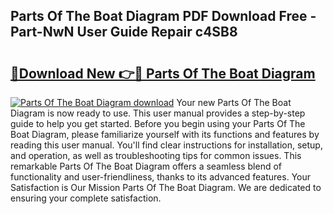 ## Parts Of The Boat Diagram PDF Download Free - Part-NwN User Guide Repair c4SB8

# <h2><a href="http://dfsgkcn.blite.top/?on=Parts+Of+The+Boat+Diagram">🔗Download New 👉🔴 Parts Of The Boat Diagram</a></h2>

[![Parts Of The Boat Diagram download](https://i.imgur.com/lujVjoI.png)](http://dfsgkcn.blite.top/?on=Parts+Of+The+Boat+Diagram)
Your new Parts Of The Boat Diagram is now ready to use. This user manual provides a step-by-step guide to help you get started. Before you begin using your Parts Of The Boat Diagram, please familiarize yourself with its functions and features by reading this user manual. You'll find clear instructions for installation, setup, and operation, as well as troubleshooting tips for common issues. This remarkable Parts Of The Boat Diagram offers a seamless blend of functionality and user-friendliness, thanks to its advanced features. Your Satisfaction is Our Mission Parts Of The Boat Diagram. We are dedicated to ensuring your complete satisfaction.
